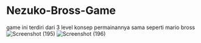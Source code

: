 
# Nezuko-Bross-Game
game ini terdiri dari 3 level 
konsep permainannya sama seperti mario bross
![Screenshot (195)](https://github.com/user-attachments/assets/b08fee42-4943-48a2-b711-8835444f1ef7)
![Screenshot (196)](https://github.com/user-attachments/assets/9a1a3ab3-b271-4f11-9a86-a65b818fae0f)

